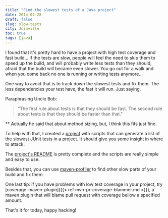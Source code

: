 ```yaml
---
title: "Find the slowest tests of a Java project"
date: 2014-04-28
draft: false
slug: slow-tests
city: Joinville
toc: true
tags: [java]
---
```


I found that it's pretty hard to have a project with high test coverage and fast build... if the tests are slow, people will feel the need to skip them to speed up the build, and will probably write less tests than they should, afraid that the build will became even slower. You go out for a walk and when  you come back no one is running or writing tests anymore...

One way to avoid that is to track down the slowest tests and fix them. The less dependencies your test have, the fast it will run. Just saying.

Paraphrasing Uncle Bob:

> "The first rule about tests is that they should be fast. The second rule about tests is that they should be faster than that."

** Actually he said that about method sizing, but, I think this fits just fine.

To help with that, I created a [project](https://github.com/caarlos0/junit-slowest-tests) with scripts that can generate a list of the slowest JUnit tests in a project. It should give you some insight in where to attack.

The [project's README](https://github.com/caarlos0/junit-slowest-tests) is pretty complete and the scripts are really simple and easy to use.

Besides that, you can use [maven-profiler](https://github.com/takari/maven-profiler) to find other slow parts of your build and fix them.

One last tip: if you have problems with low test coverage in your project, try [coverage-maven-plugin]({{< ref mvn-pr-coverage-blammer.md >}}),
a maven plugin that will blame pull request with coverage bellow a specified amount.

That's it for today, happy hacking!
